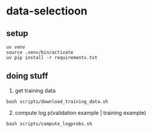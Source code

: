 # data-selectioon

## setup
```
uv venv
source .venv/bin/activate
uv pip install -r requirements.txt
```

## doing stuff
1. get training data
```
bash scripts/download_training_data.sh
```

2. compute log p(validation example | training example)
```
bash scripts/compute_logprobs.sh
```
